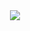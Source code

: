 <div align="center">
    <img src="https://github.com/user-attachments/assets/cb39f935-70ed-4afc-b920-5094ff359f4a" />
</div>
